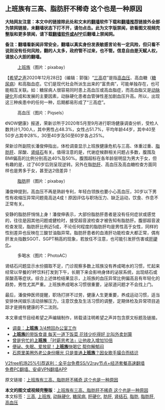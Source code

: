  <h2>上班族有三高、脂肪肝不稀奇 这个也是一种原因</h2> <p class="notice"><b>大陆网友注意：本文中的链接除此处和文末的<a href="https://github.com/bannedbook/fanqiang" >翻墙</a>软件下载和<a href="https://github.com/killgcd/justmysocks/blob/master/README.md">翻墙推荐</a>链接外全部为禁网链接，未翻墙状态下打不开，请勿点击。此为文字版禁闻，欲看图文视频完整版和更多禁闻，请下载<a href="https://github.com/bannedbook/fanqiang">翻墙软件或APP</a>后翻墙上禁闻网。</p><p>备注：翻墙看新闻非常安全，翻墙以真实身份发表敏感言论有一定风险，但只看不说则没有任何风险，翻的人太多，政府管不过来，也不管。信息自由是天赋人权，请放心大胆的翻墙。</b></p>  <div class="entry"> <figure><figcaption><a href="https://www.bannedbook.org/bnews/tag/%e4%b8%8a%e7%8f%ad%e6%97%8f/" class="st_tag internal_tag" rel="tag" title="标签 上班族 下的日志">上班族</a>（图片：pixabay）</figcaption></figure> <p>【<span class='wp_keywordlink_affiliate'><a href="https://www.soundofhope.org" title="希望之声" target="_blank">希望之声</a></span>2020年12月28日】（编辑：郭强）“<a href="https://www.bannedbook.org/bnews/tag/%E4%B8%89%E9%AB%98/" class="st_tag internal_tag" rel="tag" title="标签 三高 下的日志">三高</a>症”是指<a href="https://www.bannedbook.org/bnews/tag/%e9%ab%98%e8%a1%80%e5%8e%8b/" class="st_tag internal_tag" rel="tag" title="标签 高血压 下的日志">高血压</a>、高血糖（<a href="https://www.bannedbook.org/bnews/tag/%e7%b3%96%e5%b0%bf%e7%97%85/" class="st_tag internal_tag" rel="tag" title="标签 糖尿病 下的日志">糖尿病</a>）和高脂血症。它们是现代社会所派生出来的“富贵病”，可能单独存在，也可能相互关联。如：糖尿病人很容易同时患上高血压或高血脂症，而高血脂又是<a href="https://www.bannedbook.org/bnews/tag/%e5%8a%a8%e8%84%89%e7%a1%ac%e5%8c%96/" class="st_tag internal_tag" rel="tag" title="标签 动脉硬化 下的日志">动脉硬化</a>形成和发展的主要因素，动脉硬化患者血管弹性差加剧血压升高。所以，出现这三种疾患中的任何一种，后期都易形成了“三高症”。</p> <figure><figcaption>高血压（图片：Piqsels）</figcaption></figure> <p>《NOW健康》报道，荣新诊所于2020年5月至9月进行职场健康调查分析，受检人数共计1,700人，其中男性占48.3%，女性占51.7%，平均年龄44岁，其中40至50岁占其中28%，30至40岁及50至60岁各占25%。</p> <p>荣新诊所副院长潘俊伸指出，体检调查显示上班族健康危机与三高、体重过重、<a href="https://www.bannedbook.org/bnews/tag/%e8%84%82%e8%82%aa%e8%82%9d/" class="st_tag internal_tag" rel="tag" title="标签 脂肪肝 下的日志">脂肪肝</a>、尿酸、<a href="https://www.bannedbook.org/bnews/tag/%e8%82%be%e7%bb%93%e7%9f%b3/" class="st_tag internal_tag" rel="tag" title="标签 肾结石 下的日志">肾结石</a>有关。值得注意的是，代谢症候群相关问题占多数，腹围及BMI偏高的比例分别高达40%及50%。腹围超标在各年龄层明显为男大于女，但有趣的是，过了60岁后则呈现逆转。另外在脂<a href="https://www.bannedbook.org/bnews/tag/%E8%82%AA%E8%82%9D/" class="st_tag internal_tag" rel="tag" title="标签 肪肝 下的日志">肪肝</a>、高血压及高血糖检查方面同样也是男多于女，甚至达2倍差异！</p>  <figure><figcaption><a href="https://www.bannedbook.org/bnews/tag/%E8%84%82%E8%82%AA/" class="st_tag internal_tag" rel="tag" title="标签 脂肪 下的日志">脂肪</a>肝（图片：pixabay）</figcaption></figure> <p>潘俊伸提到，高血压不再是熟龄专利，年轻白领族也要小心高血压，30岁以下男性有收缩压异常问题竟高达4成！原因评估与职场压力、缺乏运动，饮食、作息不正常有关。</p> <p>安静的脂肪肝悄悄上身！潘俊伸表示，大部份脂肪肝患者是没有任何症状或感觉的，往往是因其他问题或健检时，接受超音波检查才被告知有脂肪肝。腹部超音波检查发现，脂肪肝比例近5成，不论任何程度的脂肪肝均是男性高于女性，同样的性别差异也反映在三酸甘油脂异常。脂肪肝患者的血液肝功能检查大都正常，偶有肝发炎指数SGOT、SGPT稍高的现象，若放任不注意，也可能引发肝伤害或<a href="https://www.bannedbook.org/bnews/tag/%e8%82%9d%e7%a1%ac%e5%8c%96/" class="st_tag internal_tag" rel="tag" title="标签 肝硬化 下的日志">肝硬化</a>。</p> <figure><figcaption>多喝水（图片：PhotoAC）</figcaption></figure> <p>肾结石问题显示水份摄取不足，门诊观察多数上班族没有养成喝水的习惯，忙起来经常以早餐的1杯饮料打发到下午，长期下来会影响身体的泌尿系统，出现结石或尿酸高等症状。综合上述体检结果显示，上班族的血压异常比例偏高且有年轻化的趋势，男性尤其严重。上班族养成喝水习惯很重要，泌尿道问题才不会找上门。</p>  <p>最后，潘俊伸医师提醒，职场打拼不过劳，健康人生更重要，养成运动习惯，适当安排休闲娱乐活动排解压力，注意饮食及生活习惯的调整，定期体检及异常项目追踪才是拥有健康的不二法则。</p> <p>本文章或节目经希望之声编辑制作，转载请注明希望之声并包含原文标题及链接。</p> <ul class='op-related-articles' title='相关阅读'> <li><a href='https://www.bannedbook.org/bnews/cnnews/20201209/1444427.html' target='_blank'>调查：<b>上班族</b> 3/4想回办公室工作</a></li> <li><a href='https://www.bannedbook.org/bnews/lifebaike/20201113/1430247.html' target='_blank'><b>上班族</b>的带饭食谱 每天一道下饭菜 花钱少吃得好 比叫外卖划算</a></li> <li><a href='https://www.bannedbook.org/bnews/lifebaike/20201108/1427679.html' target='_blank'>曾是穷忙的<b>上班族</b> 「时薪思考法」让他收入增加10倍</a></li> <li><a href='https://www.bannedbook.org/bnews/health/20201018/1415988.html' target='_blank'>便祕、失眠、爱放屁！<b>上班族</b>快喝它 帮你解郁闷</a></li> <li><a href='https://www.bannedbook.org/bnews/yule/20201004/1407680.html' target='_blank'>石原里美圈外老公身份曝光 只是普通<b>上班族</b>？因女歌手撮合而结识</a></li> </ul> <p class="texttj"> <a href="https://github.com/bannedbook/fanqiang/wiki/V2ray%E6%9C%BA%E5%9C%BA" target="_blank">V2free机场25%引荐返利：全平台免费SS/V2ray节点+经济套餐高速翻墙</a><br/> <a href="https://github.com/bannedbook/fanqiang/wiki/%E7%A6%81%E9%97%BB%E7%BD%91%E5%AE%89%E5%8D%93%E7%BF%BB%E5%A2%99%E6%96%B0%E9%97%BBAPP" target="_blank">免费PC翻墙、安卓VPN翻墙APP</a></p><p>原文链接：<a class="src_link"  href="https://www.soundofhope.org/post/457144" target="_blank">上班族有三高、脂肪肝不稀奇 这个也是一种原因</a></p> <a name='sharetosocial'></a>       <div><b>本文的图文或视频完整版</b>：<a href='https://www.bannedbook.org/bnews/comments/20201228/1456490.html'>上班族有三高、脂肪肝不稀奇 这个也是一种原因</a></div>  </div><!--END ENTRY--> <div class="postfooter"> <div>本文标签：<a href="https://www.bannedbook.org/bnews/tag/%E4%B8%89%E9%AB%98/" rel="tag">三高</a>, <a href="https://www.bannedbook.org/bnews/tag/%e4%b8%8a%e7%8f%ad%e6%97%8f/" rel="tag">上班族</a>, <a href="https://www.bannedbook.org/bnews/tag/%e5%8a%a8%e8%84%89%e7%a1%ac%e5%8c%96/" rel="tag">动脉硬化</a>, <a href="https://www.bannedbook.org/bnews/tag/%e7%b3%96%e5%b0%bf%e7%97%85/" rel="tag">糖尿病</a>, <a href="https://www.bannedbook.org/bnews/tag/%e8%82%9d%e7%a1%ac%e5%8c%96/" rel="tag">肝硬化</a>, <a href="https://www.bannedbook.org/bnews/tag/%E8%82%AA%E8%82%9D/" rel="tag">肪肝</a>, <a href="https://www.bannedbook.org/bnews/tag/%e8%82%be%e7%bb%93%e7%9f%b3/" rel="tag">肾结石</a>, <a href="https://www.bannedbook.org/bnews/tag/%E8%84%82%E8%82%AA/" rel="tag">脂肪</a>, <a href="https://www.bannedbook.org/bnews/tag/%e8%84%82%e8%82%aa%e8%82%9d/" rel="tag">脂肪肝</a>, <a href="https://www.bannedbook.org/bnews/tag/%e9%ab%98%e8%a1%80%e5%8e%8b/" rel="tag">高血压</a></div>  </div><!--END POSTFOOTER--> 